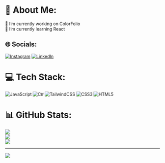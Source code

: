 # 💫 About Me:
🔭 I’m currently working on ColorFolio<br>🌱 I’m currently learning React<br>


## 🌐 Socials:
[![Instagram](https://img.shields.io/badge/Instagram-%23E4405F.svg?logo=Instagram&logoColor=white)](https://instagram.com/leokhani99) [![LinkedIn](https://img.shields.io/badge/LinkedIn-%230077B5.svg?logo=linkedin&logoColor=white)](https://linkedin.com/in/leokhani) 

# 💻 Tech Stack:
![JavaScript](https://img.shields.io/badge/javascript-%23323330.svg?style=for-the-badge&logo=javascript&logoColor=%23F7DF1E) ![C#](https://img.shields.io/badge/c%23-%23239120.svg?style=for-the-badge&logo=csharp&logoColor=white) ![TailwindCSS](https://img.shields.io/badge/tailwindcss-%2338B2AC.svg?style=for-the-badge&logo=tailwind-css&logoColor=white) ![CSS3](https://img.shields.io/badge/css3-%231572B6.svg?style=for-the-badge&logo=css3&logoColor=white) ![HTML5](https://img.shields.io/badge/html5-%23E34F26.svg?style=for-the-badge&logo=html5&logoColor=white)
# 📊 GitHub Stats:
![](https://github-readme-stats.vercel.app/api?username=mrnibo&theme=dark&hide_border=false&include_all_commits=false&count_private=false)<br/>
![](https://github-readme-streak-stats.herokuapp.com/?user=mrnibo&theme=dark&hide_border=false)<br/>
![](https://github-readme-stats.vercel.app/api/top-langs/?username=mrnibo&theme=dark&hide_border=false&include_all_commits=false&count_private=false&layout=compact)

---
[![](https://visitcount.itsvg.in/api?id=mrnibo&icon=0&color=0)](https://visitcount.itsvg.in)

<!-- Proudly created with GPRM ( https://gprm.itsvg.in ) -->
